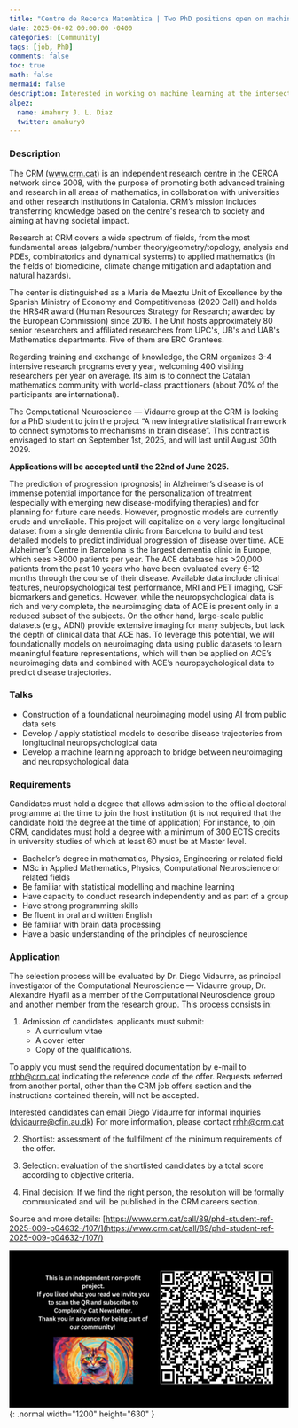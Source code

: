```yaml
---
title: "Centre de Recerca Matemàtica | Two PhD positions open on machine learning at the intersection of methods, neuroscience, and clinical applications"
date: 2025-06-02 00:00:00 -0400
categories: [Community]
tags: [job, PhD]
comments: false
toc: true
math: false
mermaid: false
description: Interested in working on machine learning at the intersection of methods, neuroscience, and clinical applications? Join us at the Centre de Recerca Matemàtica! Apply by June 22.
alpez:
  name: Amahury J. L. Diaz
  twitter: amahury0
---
```

### Description
The CRM (www.crm.cat) is an independent research centre in the CERCA network since 2008, with the purpose of promoting both advanced training and research in all areas of mathematics, in collaboration with universities and other research institutions in Catalonia. CRM’s mission includes transferring knowledge based on the centre's research to society and aiming at having societal impact.

Research at CRM covers a wide spectrum of fields, from the most fundamental areas (algebra/number theory/geometry/topology, analysis and PDEs, combinatorics and dynamical systems) to applied mathematics (in the fields of biomedicine, climate change mitigation and adaptation and natural hazards).

The center is distinguished as a Maria de Maeztu Unit of Excellence by the Spanish Ministry of Economy and Competitiveness (2020 Call) and holds the HRS4R award (Human Resources Strategy for Research; awarded by the European Commission) since 2016. The Unit hosts approximately 80 senior researchers and affiliated researchers from UPC's, UB's and UAB's Mathematics departments. Five of them are ERC Grantees.

Regarding training and exchange of knowledge, the CRM organizes 3-4 intensive research programs every year, welcoming 400 visiting researchers per year on average. Its aim is to connect the Catalan mathematics community with world-class practitioners (about 70% of the participants are international).

The Computational Neuroscience — Vidaurre group at the CRM is looking for a PhD student to join the project “A new integrative statistical framework to connect symptoms to mechanisms in brain disease”. This contract is envisaged to start on September 1st, 2025, and will last until August 30th 2029.

**Applications will be accepted until the 22nd of June 2025.**

The prediction of progression (prognosis) in Alzheimer’s disease is of immense potential importance for the personalization of treatment (especially with emerging new disease-modifying therapies) and for planning for future care needs. However, prognostic models are currently crude and unreliable. This project will capitalize on a very large longitudinal dataset from a single dementia clinic from Barcelona to build and test detailed models to predict individual progression of disease over time. ACE Alzheimer’s Centre in Barcelona is the largest dementia clinic in Europe, which sees >8000 patients per year. The ACE database has >20,000 patients from the past 10 years who have been evaluated every 6-12 months through the course of their disease. Available data include clinical features, neuropsychological test performance, MRI and PET imaging, CSF biomarkers and genetics. However, while the neuropsychological data is rich and very complete, the neuroimaging data of ACE is present only in a reduced subset of the subjects. On the other hand, large-scale public datasets (e.g., ADNI) provide extensive imaging for many subjects, but lack the depth of clinical data that ACE has. To leverage this potential, we will foundationally models on neuroimaging data using public datasets to learn meaningful feature representations, which will then be applied on ACE’s neuroimaging data and combined with ACE’s neuropsychological data to predict disease trajectories.

### Talks
- Construction of a foundational neuroimaging model using AI from public data sets
- Develop / apply statistical models to describe disease trajectories from longitudinal neuropsychological data
- Develop a machine learning approach to bridge between neuroimaging and neuropsychological data

### Requirements
Candidates must hold a degree that allows admission to the official doctoral programme at the time to join the host institution (it is not required that the candidate hold the degree at the time of application) For instance, to join CRM, candidates must hold a degree with a minimum of 300 ECTS credits in university studies of which at least 60 must be at Master level.

- Bachelor’s degree in mathematics, Physics, Engineering or related field
- MSc in Applied Mathematics, Physics, Computational Neuroscience or related fields
- Be familiar with statistical modelling and machine learning
- Have capacity to conduct research independently and as part of a group
- Have strong programming skills
- Be fluent in oral and written English
- Be familiar with brain data processing
- Have a basic understanding of the principles of neuroscience

### Application
The selection process will be evaluated by Dr. Diego Vidaurre, as principal investigator of the Computational Neuroscience — Vidaurre group,  Dr. Alexandre Hyafil as a member of the Computational Neuroscience group and another member from the research group. This process consists in:
1. Admission of candidates: applicants must submit:
   - A curriculum vitae
   - A cover letter​
   - Copy of the qualifications. 

To apply you must send the required documentation by e-mail to rrhh@crm.cat  indicating the reference code of the offer. Requests referred from another portal, other than the CRM job offers section and the instructions contained therein, will not be accepted.

Interested candidates can email Diego Vidaurre for informal inquiries (dvidaurre@cfin.au.dk) For more information, please contact rrhh@crm.cat 

2. Shortlist: assessment of the fullfilment of the minimum requirements of the offer.

3. Selection: evaluation of the shortlisted candidates by a total score according to objective criteria.

4. Final decision: If we find the right person, the resolution will be formally communicated and will be published in the CRM careers section.

Source and more details: [https://www.crm.cat/call/89/phd-student-ref-2025-009-p04632-/107/](https://www.crm.cat/call/89/phd-student-ref-2025-009-p04632-/107/)

![Desktop View](/assets/img/fix/complexity-cat-newsletter.png){: .normal width="1200" height="630" }
